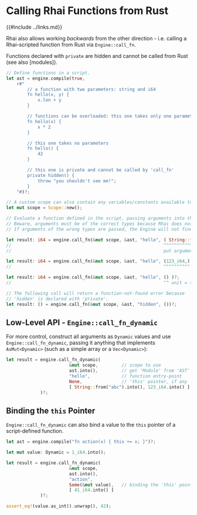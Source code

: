 Calling Rhai Functions from Rust
===============================

{{#include ../links.md}}

Rhai also allows working _backwards_ from the other direction - i.e. calling a Rhai-scripted function
from Rust via `Engine::call_fn`.

Functions declared with `private` are hidden and cannot be called from Rust (see also [modules]).

```rust
// Define functions in a script.
let ast = engine.compile(true,
    r#"
        // a function with two parameters: string and i64
        fn hello(x, y) {
            x.len + y
        }

        // functions can be overloaded: this one takes only one parameter
        fn hello(x) {
            x * 2
        }

        // this one takes no parameters
        fn hello() {
            42
        }

        // this one is private and cannot be called by 'call_fn'
        private hidden() {
            throw "you shouldn't see me!";
        }
    "#)?;

// A custom scope can also contain any variables/constants available to the functions
let mut scope = Scope::new();

// Evaluate a function defined in the script, passing arguments into the script as a tuple.
// Beware, arguments must be of the correct types because Rhai does not have built-in type conversions.
// If arguments of the wrong types are passed, the Engine will not find the function.

let result: i64 = engine.call_fn(&mut scope, &ast, "hello", ( String::from("abc"), 123_i64 ) )?;
//                                                          ^^^^^^^^^^^^^^^^^^^^^^^^^^^^^^^^
//                                                          put arguments in a tuple

let result: i64 = engine.call_fn(&mut scope, &ast, "hello", (123_i64,) )?;
//                                                          ^^^^^^^^^^ tuple of one

let result: i64 = engine.call_fn(&mut scope, &ast, "hello", () )?;
//                                                          ^^ unit = tuple of zero

// The following call will return a function-not-found error because
// 'hidden' is declared with 'private'.
let result: () = engine.call_fn(&mut scope, &ast, "hidden", ())?;
```


Low-Level API - `Engine::call_fn_dynamic`
----------------------------------------

For more control, construct all arguments as `Dynamic` values and use `Engine::call_fn_dynamic`, passing it
anything that implements `AsMut<Dynamic>` (such as a simple array or a `Vec<Dynamic>`):

```rust
let result = engine.call_fn_dynamic(
                        &mut scope,         // scope to use
                        ast.into(),         // get 'Module' from 'AST'
                        "hello",            // function entry-point
                        None,               // 'this' pointer, if any
                        [ String::from("abc").into(), 123_i64.into() ]      // arguments
             )?;
```


Binding the `this` Pointer
-------------------------

`Engine::call_fn_dynamic` can also bind a value to the `this` pointer of a script-defined function.

```rust
let ast = engine.compile("fn action(x) { this += x; }")?;

let mut value: Dynamic = 1_i64.into();

let result = engine.call_fn_dynamic(
                        &mut scope,
                        ast.into(),
                        "action",
                        Some(&mut value),   // binding the 'this' pointer
                        [ 41_i64.into() ]
             )?;

assert_eq!(value.as_int().unwrap(), 42);
```
